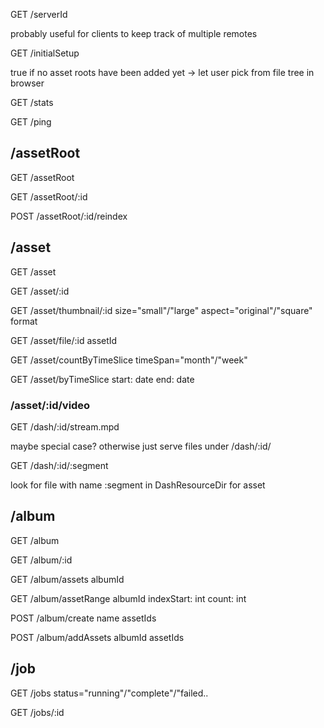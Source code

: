 GET /serverId

probably useful for clients to keep track of multiple remotes

GET /initialSetup

true if no asset roots have been added yet -> let user pick from file tree in browser
 
GET /stats

GET /ping

## /assetRoot

GET /assetRoot

GET /assetRoot/:id

POST /assetRoot/:id/reindex

## /asset

GET /asset

GET /asset/:id

GET /asset/thumbnail/:id
size="small"/"large"
aspect="original"/"square"
format

GET /asset/file/:id
assetId

GET /asset/countByTimeSlice
timeSpan="month"/"week"

GET /asset/byTimeSlice
start: date
end: date

### /asset/:id/video

GET /dash/:id/stream.mpd

maybe special case? otherwise just serve files under /dash/:id/

GET /dash/:id/:segment

look for file with name :segment in DashResourceDir for asset

## /album

GET /album

GET /album/:id

GET /album/assets
albumId

GET /album/assetRange
albumId
indexStart: int
count: int

POST /album/create
name
assetIds

POST /album/addAssets
albumId
assetIds

## /job

GET /jobs
status="running"/"complete"/"failed..

GET /jobs/:id
